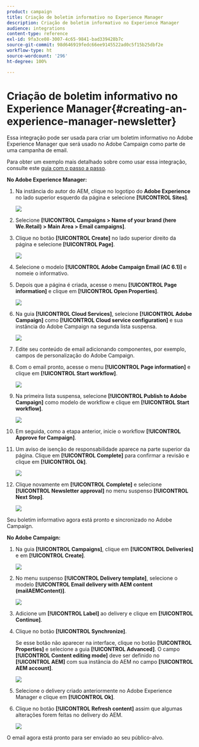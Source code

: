 ```yaml
---
product: campaign
title: Criação de boletim informativo no Experience Manager
description: Criação de boletim informativo no Experience Manager
audience: integrations
content-type: reference
exl-id: 9fa3ce08-3007-4c65-9841-bad339428b7c
source-git-commit: 98d646919fedc66ee9145522ad0c5f15b25dbf2e
workflow-type: ht
source-wordcount: '296'
ht-degree: 100%

---
```


# Criação de boletim informativo no Experience Manager{#creating-an-experience-manager-newsletter}

Essa integração pode ser usada para criar um boletim informativo no Adobe Experience Manager que será usado no Adobe Campaign como parte de uma campanha de email.

Para obter um exemplo mais detalhado sobre como usar essa integração, consulte este [guia com o passo a passo](https://helpx.adobe.com/br/campaign/kb/acc-aem.html).

**No Adobe Experience Manager:**

1. Na instância do autor do AEM, clique no logotipo do **Adobe Experience** no lado superior esquerdo da página e selecione **[!UICONTROL Sites]**.

   ![](assets/aem_uc_1.png)

1. Selecione **[!UICONTROL Campaigns > Name of your brand (here We.Retail) > Main Area > Email campaigns]**.
1. Clique no botão **[!UICONTROL Create]** no lado superior direito da página e selecione **[!UICONTROL Page]**.

   ![](assets/aem_uc_2.png)

1. Selecione o modelo **[!UICONTROL Adobe Campaign Email (AC 6.1)]** e nomeie o informativo.
1. Depois que a página é criada, acesse o menu **[!UICONTROL Page information]** e clique em **[!UICONTROL Open Properties]**.

   ![](assets/aem_uc_3.png)

1. Na guia **[!UICONTROL Cloud Services]**, selecione **[!UICONTROL Adobe Campaign]** como **[!UICONTROL Cloud service configuration]** e sua instância do Adobe Campaign na segunda lista suspensa.

   ![](assets/aem_uc_4.png)

1. Edite seu conteúdo de email adicionando componentes, por exemplo, campos de personalização do Adobe Campaign.
1. Com o email pronto, acesse o menu **[!UICONTROL Page information]** e clique em **[!UICONTROL Start workflow]**.

   ![](assets/aem_uc_5.png)

1. Na primeira lista suspensa, selecione **[!UICONTROL Publish to Adobe Campaign]** como modelo de workflow e clique em **[!UICONTROL Start workflow]**.

   ![](assets/aem_uc_6.png)

1. Em seguida, como a etapa anterior, inicie o workflow **[!UICONTROL Approve for Campaign]**.
1. Um aviso de isenção de responsabilidade aparece na parte superior da página. Clique em **[!UICONTROL Complete]** para confirmar a revisão e clique em **[!UICONTROL Ok]**.

   ![](assets/aem_uc_7.png)

1. Clique novamente em **[!UICONTROL Complete]** e selecione **[!UICONTROL Newsletter approval]** no menu suspenso **[!UICONTROL Next Step]**.

   ![](assets/aem_uc_8.png)

Seu boletim informativo agora está pronto e sincronizado no Adobe Campaign.

**No Adobe Campaign:**

1. Na guia **[!UICONTROL Campaigns]**, clique em **[!UICONTROL Deliveries]** e em **[!UICONTROL Create]**.

   ![](assets/aem_uc_9.png)

1. No menu suspenso **[!UICONTROL Delivery template]**, selecione o modelo **[!UICONTROL Email delivery with AEM content (mailAEMContent)]**.

   ![](assets/aem_uc_10.png)

1. Adicione um **[!UICONTROL Label]** ao delivery e clique em **[!UICONTROL Continue]**.
1. Clique no botão **[!UICONTROL Synchronize]**.

   Se esse botão não aparecer na interface, clique no botão **[!UICONTROL Properties]** e selecione a guia **[!UICONTROL Advanced]**. O campo **[!UICONTROL Content editing mode]** deve ser definido no **[!UICONTROL AEM]** com sua instância do AEM no campo **[!UICONTROL AEM account]**.

   ![](assets/aem_uc_11.png)

1. Selecione o delivery criado anteriormente no Adobe Experience Manager e clique em **[!UICONTROL Ok]**.
1. Clique no botão **[!UICONTROL Refresh content]** assim que algumas alterações forem feitas no delivery do AEM.

   ![](assets/aem_uc_12.png)

O email agora está pronto para ser enviado ao seu público-alvo.
